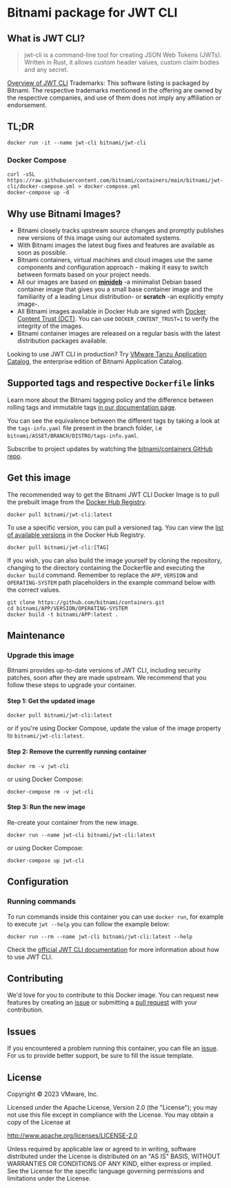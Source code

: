 # Bitnami package for JWT CLI

## What is JWT CLI?

> jwt-cli is a command-line tool for creating JSON Web Tokens (JWTs). Written in Rust, it allows custom header values, custom claim bodies and any secret.

[Overview of JWT CLI](https://github.com/mike-engel/jwt-cli)
Trademarks: This software listing is packaged by Bitnami. The respective trademarks mentioned in the offering are owned by the respective companies, and use of them does not imply any affiliation or endorsement.

## TL;DR

```console
docker run -it --name jwt-cli bitnami/jwt-cli
```

### Docker Compose

```console
curl -sSL https://raw.githubusercontent.com/bitnami/containers/main/bitnami/jwt-cli/docker-compose.yml > docker-compose.yml
docker-compose up -d
```

## Why use Bitnami Images?

* Bitnami closely tracks upstream source changes and promptly publishes new versions of this image using our automated systems.
* With Bitnami images the latest bug fixes and features are available as soon as possible.
* Bitnami containers, virtual machines and cloud images use the same components and configuration approach - making it easy to switch between formats based on your project needs.
* All our images are based on [**minideb**](https://github.com/bitnami/minideb) -a minimalist Debian based container image that gives you a small base container image and the familiarity of a leading Linux distribution- or **scratch** -an explicitly empty image-.
* All Bitnami images available in Docker Hub are signed with [Docker Content Trust (DCT)](https://docs.docker.com/engine/security/trust/content_trust/). You can use `DOCKER_CONTENT_TRUST=1` to verify the integrity of the images.
* Bitnami container images are released on a regular basis with the latest distribution packages available.

Looking to use JWT CLI in production? Try [VMware Tanzu Application Catalog](https://bitnami.com/enterprise), the enterprise edition of Bitnami Application Catalog.

## Supported tags and respective `Dockerfile` links

Learn more about the Bitnami tagging policy and the difference between rolling tags and immutable tags [in our documentation page](https://docs.bitnami.com/tutorials/understand-rolling-tags-containers/).

You can see the equivalence between the different tags by taking a look at the `tags-info.yaml` file present in the branch folder, i.e `bitnami/ASSET/BRANCH/DISTRO/tags-info.yaml`.

Subscribe to project updates by watching the [bitnami/containers GitHub repo](https://github.com/bitnami/containers).

## Get this image

The recommended way to get the Bitnami JWT CLI Docker Image is to pull the prebuilt image from the [Docker Hub Registry](https://hub.docker.com/r/bitnami/jwt-cli).

```console
docker pull bitnami/jwt-cli:latest
```

To use a specific version, you can pull a versioned tag. You can view the [list of available versions](https://hub.docker.com/r/bitnami/jwt-cli/tags/) in the Docker Hub Registry.

```console
docker pull bitnami/jwt-cli:[TAG]
```

If you wish, you can also build the image yourself by cloning the repository, changing to the directory containing the Dockerfile and executing the `docker build` command. Remember to replace the `APP`, `VERSION` and `OPERATING-SYSTEM` path placeholders in the example command below with the correct values.

```console
git clone https://github.com/bitnami/containers.git
cd bitnami/APP/VERSION/OPERATING-SYSTEM
docker build -t bitnami/APP:latest .
```

## Maintenance

### Upgrade this image

Bitnami provides up-to-date versions of JWT CLI, including security patches, soon after they are made upstream. We recommend that you follow these steps to upgrade your container.

#### Step 1: Get the updated image

```console
docker pull bitnami/jwt-cli:latest
```

or if you're using Docker Compose, update the value of the image property to `bitnami/jwt-cli:latest`.

#### Step 2: Remove the currently running container

```console
docker rm -v jwt-cli
```

or using Docker Compose:

```console
docker-compose rm -v jwt-cli
```

#### Step 3: Run the new image

Re-create your container from the new image.

```console
docker run --name jwt-cli bitnami/jwt-cli:latest
```

or using Docker Compose:

```console
docker-compose up jwt-cli
```

## Configuration

### Running commands

To run commands inside this container you can use `docker run`, for example to execute `jwt --help` you can follow the example below:

```console
docker run --rm --name jwt-cli bitnami/jwt-cli:latest --help
```

Check the [official JWT CLI documentation](https://github.com/mike-engel/jwt-cli) for more information about how to use JWT CLI.

## Contributing

We'd love for you to contribute to this Docker image. You can request new features by creating an [issue](https://github.com/bitnami/containers/issues) or submitting a [pull request](https://github.com/bitnami/containers/pulls) with your contribution.

## Issues

If you encountered a problem running this container, you can file an [issue](https://github.com/bitnami/containers/issues/new/choose). For us to provide better support, be sure to fill the issue template.

## License

Copyright &copy; 2023 VMware, Inc.

Licensed under the Apache License, Version 2.0 (the "License");
you may not use this file except in compliance with the License.
You may obtain a copy of the License at

<http://www.apache.org/licenses/LICENSE-2.0>

Unless required by applicable law or agreed to in writing, software
distributed under the License is distributed on an "AS IS" BASIS,
WITHOUT WARRANTIES OR CONDITIONS OF ANY KIND, either express or implied.
See the License for the specific language governing permissions and
limitations under the License.
